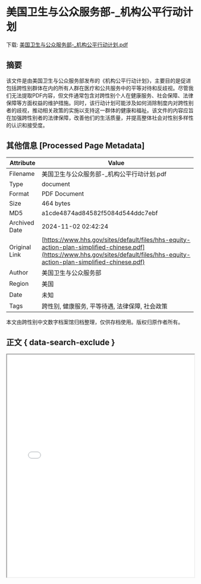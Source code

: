 # 美国卫生与公众服务部-_机构公平行动计划

<!-- tcd_download_link -->
下载: <a href="美国卫生与公众服务部-_机构公平行动计划.pdf" download>美国卫生与公众服务部-_机构公平行动计划.pdf</a>
<!-- tcd_download_link_end -->

## 摘要

<!-- tcd_abstract -->
该文件是由美国卫生与公众服务部发布的《机构公平行动计划》，主要目的是促进包括跨性别群体在内的所有人群在医疗和公共服务中的平等对待和反歧视。尽管我们无法提取PDF内容，但文件通常包含对跨性别个人在健康服务、社会保障、法律保障等方面权益的维护措施。同时，该行动计划可能涉及如何消除制度内对跨性别者的歧视，推动相关政策的实施以支持这一群体的健康和福祉。该文件的内容应旨在加强跨性别者的法律保障，改善他们的生活质量，并提高整体社会对性别多样性的认识和接受度。

<!-- tcd_abstract_end -->

## 其他信息 [Processed Page Metadata]

| Attribute       | Value                                  |
|-----------------|----------------------------------------|
| Filename        | 美国卫生与公众服务部-_机构公平行动计划.pdf                             |
| Type            | document                                 |
| Format          | PDF Document                               |
| Size            | 464 bytes                           |
| MD5             | a1cde4874ad84582f5084d544ddc7ebf                                  |
| Archived Date   | 2024-11-02 02:42:24                             |
| Original Link   | [https://www.hhs.gov/sites/default/files/hhs-equity-action-plan-simplified-chinese.pdf](https://www.hhs.gov/sites/default/files/hhs-equity-action-plan-simplified-chinese.pdf)                         |
| Author          | 美国卫生与公众服务部                               |
| Region          | 美国                               |
| Date            | 未知                                 |
| Tags            | 跨性别, 健康服务, 平等待遇, 法律保障, 社会政策                                 |

本文由跨性别中文数字档案馆归档整理，仅供存档使用。版权归原作者所有。


## 正文 { data-search-exclude }

<!-- tcd_main_text -->
<iframe src="../美国卫生与公众服务部-_机构公平行动计划.pdf" width="100%" height="600px">
    <p>无法显示PDF，请下载查看。</p>
</iframe>
<!-- tcd_main_text_end -->

